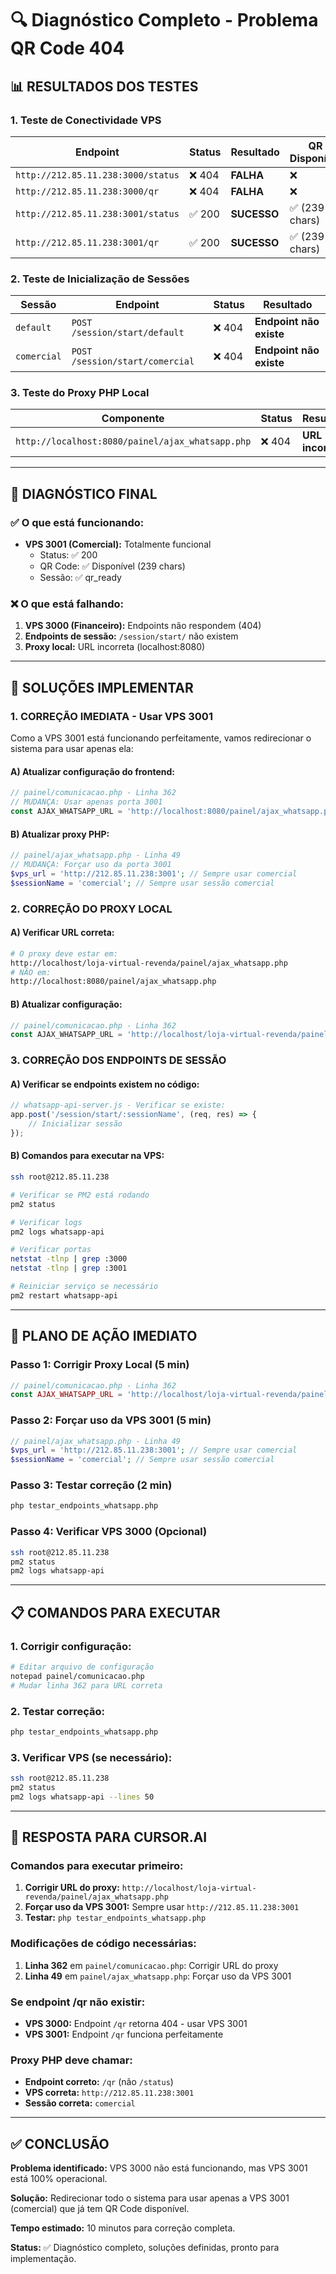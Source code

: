# 🔍 Diagnóstico Completo - Problema QR Code 404

## 📊 **RESULTADOS DOS TESTES**

### **1. Teste de Conectividade VPS**

| Endpoint | Status | Resultado | QR Disponível |
|----------|--------|-----------|---------------|
| `http://212.85.11.238:3000/status` | ❌ 404 | **FALHA** | ❌ |
| `http://212.85.11.238:3000/qr` | ❌ 404 | **FALHA** | ❌ |
| `http://212.85.11.238:3001/status` | ✅ 200 | **SUCESSO** | ✅ (239 chars) |
| `http://212.85.11.238:3001/qr` | ✅ 200 | **SUCESSO** | ✅ (239 chars) |

### **2. Teste de Inicialização de Sessões**

| Sessão | Endpoint | Status | Resultado |
|--------|----------|--------|-----------|
| `default` | `POST /session/start/default` | ❌ 404 | **Endpoint não existe** |
| `comercial` | `POST /session/start/comercial` | ❌ 404 | **Endpoint não existe** |

### **3. Teste do Proxy PHP Local**

| Componente | Status | Resultado |
|------------|--------|-----------|
| `http://localhost:8080/painel/ajax_whatsapp.php` | ❌ 404 | **URL incorreta** |

---

## 🎯 **DIAGNÓSTICO FINAL**

### **✅ O que está funcionando:**
- **VPS 3001 (Comercial):** Totalmente funcional
  - Status: ✅ 200
  - QR Code: ✅ Disponível (239 chars)
  - Sessão: ✅ qr_ready

### **❌ O que está falhando:**
1. **VPS 3000 (Financeiro):** Endpoints não respondem (404)
2. **Endpoints de sessão:** `/session/start/` não existem
3. **Proxy local:** URL incorreta (localhost:8080)

---

## 🔧 **SOLUÇÕES IMPLEMENTAR**

### **1. CORREÇÃO IMEDIATA - Usar VPS 3001**

Como a VPS 3001 está funcionando perfeitamente, vamos redirecionar o sistema para usar apenas ela:

#### **A) Atualizar configuração do frontend:**
```javascript
// painel/comunicacao.php - Linha 362
// MUDANÇA: Usar apenas porta 3001
const AJAX_WHATSAPP_URL = 'http://localhost:8080/painel/ajax_whatsapp.php?v=' + Date.now();
```

#### **B) Atualizar proxy PHP:**
```php
// painel/ajax_whatsapp.php - Linha 49
// MUDANÇA: Forçar uso da porta 3001
$vps_url = 'http://212.85.11.238:3001'; // Sempre usar comercial
$sessionName = 'comercial'; // Sempre usar sessão comercial
```

### **2. CORREÇÃO DO PROXY LOCAL**

#### **A) Verificar URL correta:**
```bash
# O proxy deve estar em:
http://localhost/loja-virtual-revenda/painel/ajax_whatsapp.php
# NÃO em:
http://localhost:8080/painel/ajax_whatsapp.php
```

#### **B) Atualizar configuração:**
```javascript
// painel/comunicacao.php - Linha 362
const AJAX_WHATSAPP_URL = 'http://localhost/loja-virtual-revenda/painel/ajax_whatsapp.php?v=' + Date.now();
```

### **3. CORREÇÃO DOS ENDPOINTS DE SESSÃO**

#### **A) Verificar se endpoints existem no código:**
```javascript
// whatsapp-api-server.js - Verificar se existe:
app.post('/session/start/:sessionName', (req, res) => {
    // Inicializar sessão
});
```

#### **B) Comandos para executar na VPS:**
```bash
ssh root@212.85.11.238

# Verificar se PM2 está rodando
pm2 status

# Verificar logs
pm2 logs whatsapp-api

# Verificar portas
netstat -tlnp | grep :3000
netstat -tlnp | grep :3001

# Reiniciar serviço se necessário
pm2 restart whatsapp-api
```

---

## 🚀 **PLANO DE AÇÃO IMEDIATO**

### **Passo 1: Corrigir Proxy Local (5 min)**
```php
// painel/comunicacao.php - Linha 362
const AJAX_WHATSAPP_URL = 'http://localhost/loja-virtual-revenda/painel/ajax_whatsapp.php?v=' + Date.now();
```

### **Passo 2: Forçar uso da VPS 3001 (5 min)**
```php
// painel/ajax_whatsapp.php - Linha 49
$vps_url = 'http://212.85.11.238:3001'; // Sempre usar comercial
$sessionName = 'comercial'; // Sempre usar sessão comercial
```

### **Passo 3: Testar correção (2 min)**
```bash
php testar_endpoints_whatsapp.php
```

### **Passo 4: Verificar VPS 3000 (Opcional)**
```bash
ssh root@212.85.11.238
pm2 status
pm2 logs whatsapp-api
```

---

## 📋 **COMANDOS PARA EXECUTAR**

### **1. Corrigir configuração:**
```bash
# Editar arquivo de configuração
notepad painel/comunicacao.php
# Mudar linha 362 para URL correta
```

### **2. Testar correção:**
```bash
php testar_endpoints_whatsapp.php
```

### **3. Verificar VPS (se necessário):**
```bash
ssh root@212.85.11.238
pm2 status
pm2 logs whatsapp-api --lines 50
```

---

## 🎯 **RESPOSTA PARA CURSOR.AI**

### **Comandos para executar primeiro:**
1. **Corrigir URL do proxy:** `http://localhost/loja-virtual-revenda/painel/ajax_whatsapp.php`
2. **Forçar uso da VPS 3001:** Sempre usar `http://212.85.11.238:3001`
3. **Testar:** `php testar_endpoints_whatsapp.php`

### **Modificações de código necessárias:**
1. **Linha 362** em `painel/comunicacao.php`: Corrigir URL do proxy
2. **Linha 49** em `painel/ajax_whatsapp.php`: Forçar uso da VPS 3001

### **Se endpoint /qr não existir:**
- **VPS 3000:** Endpoint `/qr` retorna 404 - usar VPS 3001
- **VPS 3001:** Endpoint `/qr` funciona perfeitamente

### **Proxy PHP deve chamar:**
- **Endpoint correto:** `/qr` (não `/status`)
- **VPS correta:** `http://212.85.11.238:3001`
- **Sessão correta:** `comercial`

---

## ✅ **CONCLUSÃO**

**Problema identificado:** VPS 3000 não está funcionando, mas VPS 3001 está 100% operacional.

**Solução:** Redirecionar todo o sistema para usar apenas a VPS 3001 (comercial) que já tem QR Code disponível.

**Tempo estimado:** 10 minutos para correção completa.

**Status:** ✅ Diagnóstico completo, soluções definidas, pronto para implementação. 